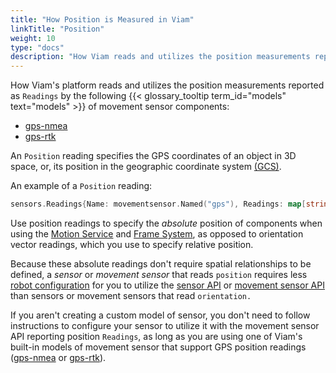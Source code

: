 ```yaml
---
title: "How Position is Measured in Viam"
linkTitle: "Position"
weight: 10
type: "docs"
description: "How Viam reads and utilizes the position measurements reported by some models of movement sensor."
---
```


How Viam's platform reads and utilizes the position measurements reported as `Readings` by the following {{< glossary_tooltip term_id="models" text="models" >}} of movement sensor components:

- [gps-nmea](/components/movement-sensor/gps/gps-nmea/)
- [gps-rtk](/components/movement-sensor/gps/gps-rtk/)

An `Position` reading specifies the GPS coordinates of an object in 3D space, or, its position in the geographic coordinate system [(GCS)](https://en.wikipedia.org/wiki/Geographic_coordinate_system).

An example of a `Position` reading:

``` go
sensors.Readings{Name: movementsensor.Named("gps"), Readings: map[string]interface{}{"a": 4.5, "b": 5.6, "c": 6.7}}
```

<!-- TODO: add terminal output or short code snippet -->

Use position readings to specify the *absolute* position of components when using the [Motion Service](../../services/motion/) and [Frame System](../../services/frame-system/), as opposed to orientation vector readings, which you use to specify relative position.

Because these absolute readings don't require spatial relationships to be defined, a *sensor* or *movement sensor* that reads `position` requires less [robot configuration](/manage/configuration/) for you to utilize the [sensor API](/program/apis/#sensor) or [movement sensor API](/program/apis/#movement-sensor) than sensors or movement sensors that read `orientation.`

If you aren't creating a custom model of sensor, you don't need to follow instructions to configure your sensor to utilize it with the movement sensor API reporting position `Readings`, as long as you are using one of Viam's built-in models of movement sensor that support GPS position readings ([gps-nmea](/components/movement-sensor/gps/gps-nmea/) or [gps-rtk](/components/movement-sensor/gps/gps-rtk/)).
